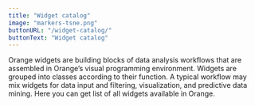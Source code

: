 ```yaml
---
title: "Widget catalog"
image: "markers-tsne.png"
buttonURL: "/widget-catalog/"
buttonText: "Widget catalog"
---
```


Orange widgets are building blocks of data analysis workflows that are assembled in Orange’s visual programming environment. Widgets are grouped into classes according to their function. A typical workflow may mix widgets for data input and filtering, visualization, and predictive data mining. Here you can get list of all widgets available in Orange.
